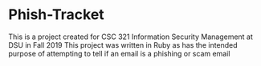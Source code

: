 # Phish-Tracket

This is a project created for CSC 321 Information Security Management at DSU in Fall 2019
This project was written in Ruby as has the intended purpose of attempting to tell if an email is a phishing or scam email
